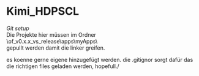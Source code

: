 # Kimi_HDPSCL

*Git setup* <br />
Die Projekte hier müssen im Ordner <br />
\of_v0.x.x_vs_release\apps\myApps\ <br />
gepullt werden damit die linker greifen. <br />

es koenne gerne eigene hinzugefügt werden. die .gitignor sorgt dafür das die richtigen files  geladen werden, hopefull./

